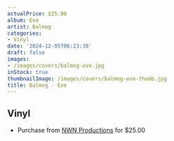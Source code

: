 ```yaml
---
actualPrice: $25.00
album: Eve
artist: Balmog
categories:
- Vinyl
date: '2024-12-05T06:23:38'
draft: false
images:
- /images/covers/balmog-eve.jpg
inStock: true
thumbnailImage: /images/covers/balmog-eve-thumb.jpg
title: Balmog - Eve
---
```


## Vinyl
* Purchase from [NWN Productions](http://shop.nwnprod.com/index.php?route=product/product&path=75&product_id=32178&sort=pd.name&order=ASC) for $25.00
